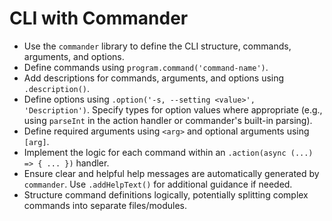 # CLI with Commander

- Use the `commander` library to define the CLI structure, commands, arguments, and options.
- Define commands using `program.command('command-name')`.
- Add descriptions for commands, arguments, and options using `.description()`.
- Define options using `.option('-s, --setting <value>', 'Description')`. Specify types for option values where appropriate (e.g., using `parseInt` in the action handler or commander's built-in parsing).
- Define required arguments using `<arg>` and optional arguments using `[arg]`.
- Implement the logic for each command within an `.action(async (...) => { ... })` handler.
- Ensure clear and helpful help messages are automatically generated by `commander`. Use `.addHelpText()` for additional guidance if needed.
- Structure command definitions logically, potentially splitting complex commands into separate files/modules.

